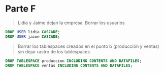 # Parte F

> Lidia y Jaime dejan la empresa. Borrar los usuarios

```sql
DROP USER lidia CASCADE;
DROP USER jaime CASCADE;
```

> Borrar los tablespaces creados en el punto b (producción y ventas) sin dejar rastro de los tablespaces

```sql
DROP TABLESPACE produccion INCLUDING CONTENTS AND DATAFILES;
DROP TABLESPACE ventas INCLUDING CONTENTS AND DATAFILES;
```
